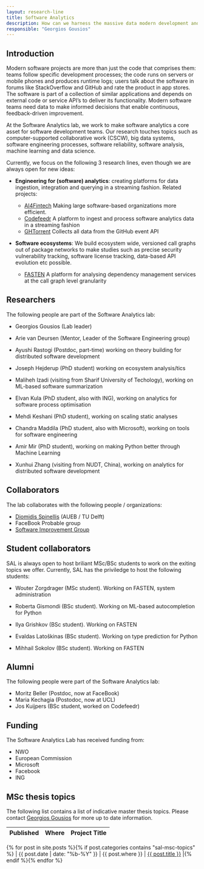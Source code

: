 ```yaml
---
layout: research-line
title: Software Analytics
description: How can we harness the massive data modern development and deployment processes generate, as well as Big Code, to make better software engineering tools?
responsible: "Georgios Gousios"
---
```


## Introduction

Modern software projects are more than just the code that comprises them: teams
follow specific development processes; the code runs on servers or mobile phones
and produces runtime logs; users talk about the software in forums like
StackOverflow and GitHub and rate the product in app stores. The software is
part of a collection of similar applications and depends on external code or
service API’s to deliver its functionality. Modern software teams need data to
make informed decisions that enable continuous, feedback-driven improvement.

At the Software Analytics lab, we work to make software analytics a core asset for software development teams. Our research touches topics such as computer-supported collaborative work (CSCW), big data systems, software engineering processes, software reliability, software analysis, machine learning and data science.

Currently, we focus on the following 3 research lines, even though we are always open for new ideas:

* **Engineering for (software) analytics**: creating platforms for data ingestion, integration and querying in a streaming fashion. Related projects:

    * [AI4Fintech](https://se.ewi.tudelft.nl/ai4fintech/index.html) Making large software-based organizations more efficient.
    * [Codefeedr](http://codefeedr.org) A platform to ingest and process
      software analytics data in a streaming fashion
    * [GHTorrent](https://ghtorrent.org) Collects all data from the GitHub event API

* **Software ecosystems**: We build ecosystem wide, versioned call graphs out
of package networks to make studies such as precise security vulnerability
tracking, software license tracking, data-based API evolution etc possible.

   * [FASTEN](https://www.fasten-project.eu) A platform for analysing dependency 
    management services at the call graph level granularity

## Researchers

The following people are part of the Software Analytics lab:

* Georgios Gousios (Lab leader)
* Arie van Deursen (Mentor, Leader of the Software Engineering group)

* Ayushi Rastogi (Postdoc, part-time) working on theory building for distributed software development

* Joseph Hejderup (PhD student) working on ecosystem analysis/tics
* Maliheh Izadi (visiting from Sharif University of Techology), working on ML-based software summarization
* Elvan Kula (PhD student, also with ING), working on analytics for software process optimisation
* Mehdi Keshani (PhD student), working on scaling static analyses
* Chandra Maddila (PhD student, also with Microsoft), working on tools for software engineering
* Amir Mir (PhD student), working on making Python better through Machine Learning
* Xunhui Zhang (visiting from NUDT, China), working on analytics for distributed software development

## Collaborators

The lab collaborates with the following people / organizations:

* [Diomidis Spinellis](http://spinellis.gr) (AUEB / TU Delft)
* FaceBook Probable<T> group
* [Software Improvement Group](https://sig.eu)

## Student collaborators

SAL is always open to host briliant MSc/BSc students to work on the exiting
topics we offer. Currently, SAL has the priviledge to host the following
students:

* Wouter Zorgdrager (MSc student). Working on FASTEN, system administration

* Roberta Gismondi (BSc student). Working on ML-based autocompletion for Python
* Ilya Grishkov (BSc student). Working on FASTEN
* Evaldas Latoškinas (BSc student). Working on type prediction for Python
* Mihhail Sokolov (BSc student). Working on FASTEN

## Alumni

The following people were part of the Software Analytics lab:

* Moritz Beller (Postdoc, now at FaceBook)
* Maria Kechagia (Postodoc, now at UCL)
* Jos Kuijpers (BSc student, worked on Codefeedr)

## Funding

The Software Analytics Lab has received funding from:

* NWO
* European Commission
* Microsoft
* Facebook
* ING

## MSc thesis topics

The following list contains a list of indicative master thesis topics. Please contact [Georgios Gousios](mailto:g.gousios@tudelft.nl) for more up to date information.

| Published | Where |  Project Title     |  
|-----------|---------|--------------------|
{% for post in site.posts %}{% if post.categories contains "sal-msc-topics" %}
| {{ post.date | date: "%b-%Y" }} | {{ post.where }}  | <a href="{{ post.url }}">{{ post.title }}</a> |{% endif %}{% endfor %}

